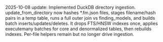 2025-10-08 update: Implemented DuckDB directory ingestion. update_from_directory now hashes *.fm.json files, stages filename/hash pairs in a temp table, runs a full outer join vs finding_models, and builds batch inserts/updates/deletes. It drops FTS/HNSW indexes once, applies executemany batches for core and denormalized tables, then rebuilds indexes. Per-file helpers remain but no longer drive ingestion.